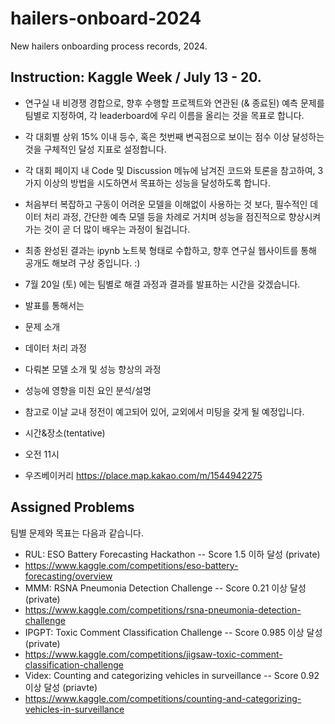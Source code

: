# hailers-onboard-2024
New hailers onboarding process records, 2024.

## Instruction: Kaggle Week / July 13 - 20.

- 연구실 내 비경쟁 경합으로, 향후 수행할 프로젝트와 연관된 (& 종료된) 예측 문제를 팀별로 지정하여, 각 leaderboard에 우리 이름을 올리는 것을 목표로 합니다. 
 - 각 대회별 상위 15% 이내 등수, 혹은 첫번째 변곡점으로 보이는 점수 이상 달성하는 것을 구체적인 달성 지표로 설정합니다.
 - 각 대회 페이지 내 Code 및 Discussion 메뉴에 남겨진 코드와 토론을 참고하여, 3가지 이상의 방법을 시도하면서 목표하는 성능을 달성하도록 합니다.
  - 처음부터 복잡하고 구동이 어려운 모델을 이해없이 사용하는 것 보다, 필수적인 데이터 처리 과정, 간단한 예측 모델 등을 차례로 거치며 성능을 점진적으로 향상시켜가는 것이 곧 더 많이 배우는 과정이 될겁니다.

- 최종 완성된 결과는 ipynb 노트북 형태로 수합하고, 향후 연구실 웹사이트를 통해 공개도 해보려 구상 중입니다. :)

- 7월 20일 (토) 에는 팀별로 해결 과정과 결과를 발표하는 시간을 갖겠습니다.
 - 발표를 통해서는
  - 문제 소개
  - 데이터 처리 과정
  - 다뤄본 모델 소개 및 성능 향상의 과정
   - 성능에 영향을 미친 요인 분석/설명
 - 참고로 이날 교내 정전이 예고되어 있어, 교외에서 미팅을 갖게 될 예정입니다.
  - 시간&장소(tentative)
   - 오전 11시
   - 우즈베이커리 https://place.map.kakao.com/m/1544942275


## Assigned Problems
팀별 문제와 목표는 다음과 같습니다.

- RUL: ESO Battery Forecasting Hackathon -- Score 1.5 이하 달성 (private)
 - https://www.kaggle.com/competitions/eso-battery-forecasting/overview
- MMM: RSNA Pneumonia Detection Challenge -- Score 0.21 이상 달성 (private)
 - https://www.kaggle.com/competitions/rsna-pneumonia-detection-challenge
- IPGPT: Toxic Comment Classification Challenge -- Score 0.985 이상 달성 (private)
 - https://www.kaggle.com/competitions/jigsaw-toxic-comment-classification-challenge
- Videx: Counting and categorizing vehicles in surveillance -- Score 0.92 이상 달성 (priavte)
 - https://www.kaggle.com/competitions/counting-and-categorizing-vehicles-in-surveillance



